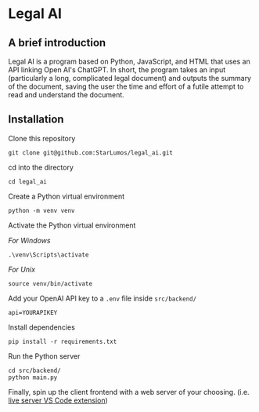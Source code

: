 # Legal AI
## A brief introduction
Legal AI is a program based on Python, JavaScript, and HTML that uses an API linking Open AI's ChatGPT. In short, the program takes an input (particularly a long, complicated legal document) and outputs the summary of the document, saving the user the time and effort of a futile attempt to read and understand the document. 

## Installation
Clone this repository 
```
git clone git@github.com:StarLumos/legal_ai.git
```
cd into the directory
```
cd legal_ai
```
Create a Python virtual environment
```
python -m venv venv
```
Activate the Python virtual environment

*For Windows*
```
.\venv\Scripts\activate
```
*For Unix*
```
source venv/bin/activate
```
Add your OpenAI API key to a `.env` file inside `src/backend/`
```
api=YOURAPIKEY
```
Install dependencies
```
pip install -r requirements.txt
```
Run the Python server
```
cd src/backend/
python main.py
```
Finally, spin up the client frontend with a web server of your choosing. (i.e. [live server VS Code extension](https://marketplace.visualstudio.com/items?itemName=ritwickdey.LiveServer))

